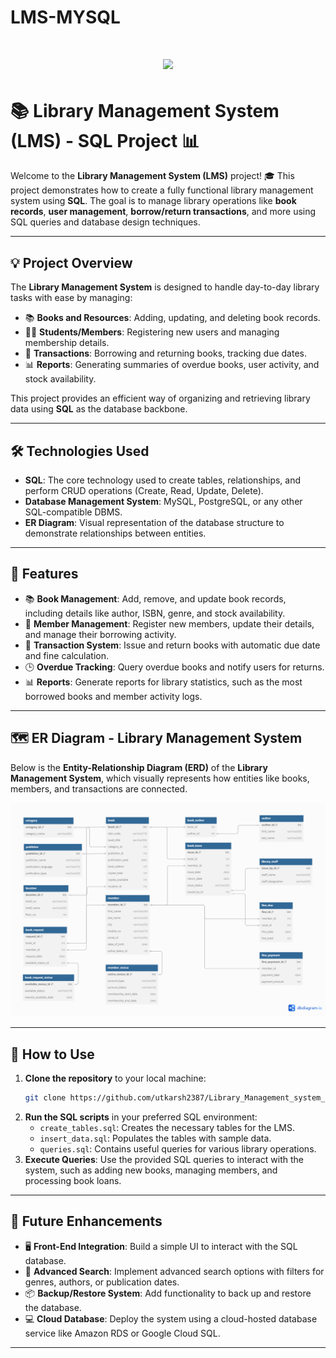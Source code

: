 # LMS-MYSQL
<h1 align="center">
    <img src="https://readme-typing-svg.herokuapp.com/?font=Righteous&size=35&center=true&vCenter=true&width=500&height=70&duration=4000&lines=Hi+There!+👋;+Welcome+to+the+,+Library+Management+System!;+SQL+Project;" />
</h1>

# 📚 Library Management System (LMS) - SQL Project 📊

Welcome to the **Library Management System (LMS)** project! 🎓 This project demonstrates how to create a fully functional library management system using **SQL**. The goal is to manage library operations like **book records**, **user management**, **borrow/return transactions**, and more using SQL queries and database design techniques.

---

## 💡 Project Overview

The **Library Management System** is designed to handle day-to-day library tasks with ease by managing:

- 📚 **Books and Resources**: Adding, updating, and deleting book records.
- 👨‍🎓 **Students/Members**: Registering new users and managing membership details.
- 🔄 **Transactions**: Borrowing and returning books, tracking due dates.
- 📊 **Reports**: Generating summaries of overdue books, user activity, and stock availability.

This project provides an efficient way of organizing and retrieving library data using **SQL** as the database backbone.

---

## 🛠️ Technologies Used

- **SQL**: The core technology used to create tables, relationships, and perform CRUD operations (Create, Read, Update, Delete).
- **Database Management System**: MySQL, PostgreSQL, or any other SQL-compatible DBMS.
- **ER Diagram**: Visual representation of the database structure to demonstrate relationships between entities.

---

## 🎯 Features

- 📚 **Book Management**: Add, remove, and update book records, including details like author, ISBN, genre, and stock availability.
- 👥 **Member Management**: Register new members, update their details, and manage their borrowing activity.
- 🔄 **Transaction System**: Issue and return books with automatic due date and fine calculation.
- 🕒 **Overdue Tracking**: Query overdue books and notify users for returns.
- 📊 **Reports**: Generate reports for library statistics, such as the most borrowed books and member activity logs.

---

## 🗺️ ER Diagram - Library Management System

Below is the **Entity-Relationship Diagram (ERD)** of the **Library Management System**, which visually represents how entities like books, members, and transactions are connected.

![ER Diagram](https://github.com/Sushant98K/Library_Management_system_SQL/blob/main/libManagement.png)

---

## 🚀 How to Use

1. **Clone the repository** to your local machine:
   ```bash
   git clone https://github.com/utkarsh2387/Library_Management_system_SQL.git
   ```
2. **Run the SQL scripts** in your preferred SQL environment:
   - `create_tables.sql`: Creates the necessary tables for the LMS.
   - `insert_data.sql`: Populates the tables with sample data.
   - `queries.sql`: Contains useful queries for various library operations.
3. **Execute Queries**: Use the provided SQL queries to interact with the system, such as adding new books, managing members, and processing book loans.

---

## 🔧 Future Enhancements

- 🖥️ **Front-End Integration**: Build a simple UI to interact with the SQL database.
- 🔄 **Advanced Search**: Implement advanced search options with filters for genres, authors, or publication dates.
- 📦 **Backup/Restore System**: Add functionality to back up and restore the database.
- 💻 **Cloud Database**: Deploy the system using a cloud-hosted database service like Amazon RDS or Google Cloud SQL.

---


